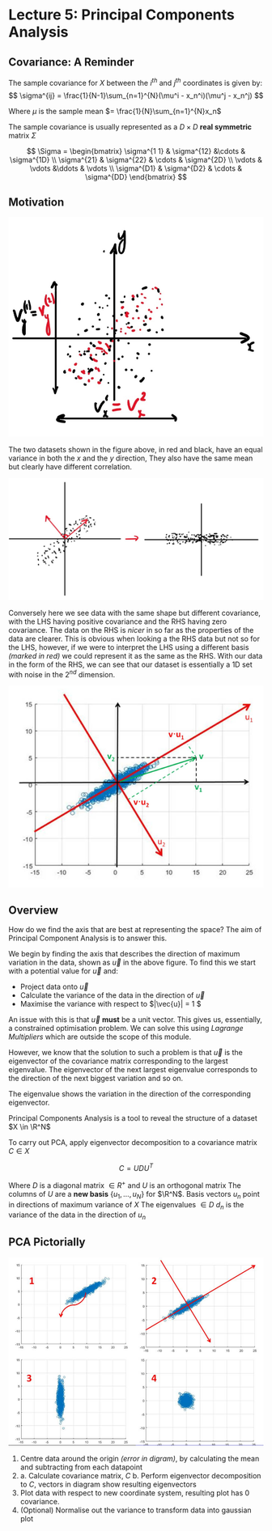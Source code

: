 # Lecture 5:  Principal Components Analysis

## Covariance: A Reminder

The sample covariance for $X$ between the $i^{th}$ and $j^{th}$ coordinates is given by:
$$
\sigma^{ij} = \frac{1}{N-1}\sum_{n=1}^{N}(\mu^i - x_n^i)(\mu^j - x_n^j)
$$

Where $\mu$ is the sample mean $= \frac{1}{N}\sum_{n=1}^{N}x_n$

The sample covariance is usually represented as a $D \times D$ **real symmetric** matrix $\Sigma$ 

$$
\Sigma = \begin{bmatrix}
    \sigma^{1 1} & \sigma^{12} &\cdots & \sigma^{1D} \\
    \sigma^{21} & \sigma^{22} & \cdots & \sigma^{2D} \\
    \vdots & \vdots &\ddots & \vdots \\ 
    \sigma^{D1} & \sigma^{D2} & \cdots & \sigma^{DD}
\end{bmatrix}
$$

## Motivation

![Two plots with same covariance in x](../resources/CorEx&#32;.jpg)

The two datasets shown in the figure above, in red and black, have an equal variance in both the $x$ and the $y$ direction, They also have the same mean but clearly have different correlation.

![Same plot different correlation](../resources/Changebase.jpg)

Conversely here we see data with the same shape but different covariance, with the LHS having positive covariance and the RHS having zero covariance. The data on the RHS is *nicer* in so far as the properties of the data are clearer. This is obvious when looking a the RHS data but not so for the LHS, however, if we were to interpret the LHS using a different basis *(marked in red)* we could represent it as the same as the RHS. With our data in the form of the RHS, we can see that our dataset is essentially a 1D set with noise in the $2^{nd}$ dimension.

![Aim of PCA](../resources/l5.pca2.png)

## Overview

How do we find the axis that are best at representing the space? The aim of Principal Component Analysis is to answer this.

We begin by finding the axis that describes the direction of maximum variation in the data, shown as $\vec{u}$ in the above figure.
To find this we start with a potential value for $\vec{u}$ and:

- Project data onto $\vec{u}$ 
- Calculate the variance of the data in the direction of $\vec{u}$ 
- Maximise the variance with respect to $\|\vec{u}\| = 1 $ 

An issue with this is that $\vec{u}$ **must** be a unit vector. This gives us, essentially, a constrained optimisation problem. We can solve this using  *Lagrange Multipliers* which are outside the scope of this module.

However, we know that the solution to such a problem is that $\vec{u}$ is the eigenvector of the covariance matrix corresponding to the largest eigenvalue. 
The eigenvector of the next largest eigenvalue corresponds to the direction of the next biggest variation and so on.

The eigenvalue shows the variation in the direction of the corresponding eigenvector.

Principal Components Analysis is a tool to reveal the structure of a dataset $X \in \R^N$ 

To carry out PCA, apply eigenvector decomposition to a covariance matrix $C \in X$ 

$$
C = UDU^T
$$

Where $D$ is a diagonal matrix $\in R^+$ and $U$ is an orthogonal matrix
The columns of $U$ are a **new basis** $\{u_1,\ldots,u_N\}$ for $\R^N$. Basis vectors $u_n$ point in directions of maximum variance of $X$
The eigenvalues $\in D$ $d_n$ is the variance of the data in the direction of $u_n$ 

## PCA Pictorially

![PCA Pictorially](../resources/l5.pcapic.png)

 1. Centre data around the origin *(error in digram)*, by calculating the mean and subtracting from each datapoint 
 2. a. Calculate covariance matrix, $C$
     b. Perform eigenvector decomposition to $C$, vectors in diagram show resulting eigenvectors
 3. Plot data with respect to new coordinate system, resulting plot has 0 covariance.
 4. (Optional) Normalise out the variance to transform data into gaussian plot





